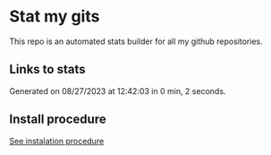 # Stat my gits

This repo is an automated stats builder for all my github repositories.

## Links to stats


Generated on 08/27/2023 at 12:42:03 in 0 min, 2 seconds.

## Install procedure

[See instalation procedure](./src/install.md)
